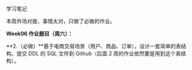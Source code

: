 学习笔记

本周外场对接，事情太对，只做了必做的作业。

**Week06 作业题目（周六）：**

**2.（必做）**基于电商交易场景（用户、商品、订单），设计一套简单的表结构，提交 DDL 的 SQL 文件到 Github（后面 2 周的作业依然要是用到这个表结构）。